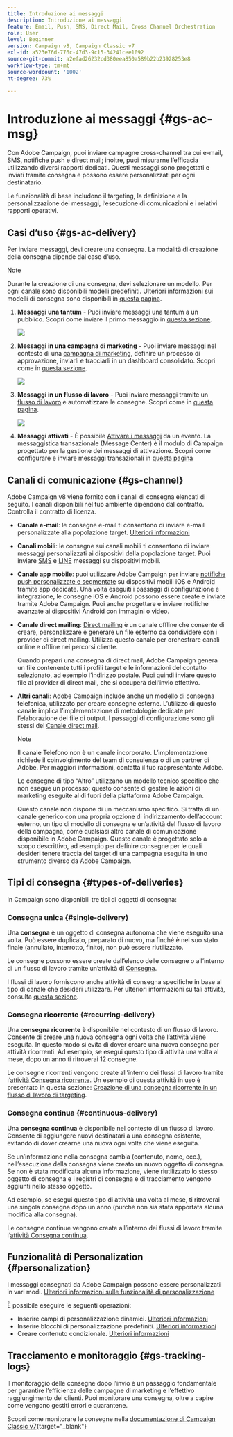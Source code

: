 ```yaml
---
title: Introduzione ai messaggi
description: Introduzione ai messaggi
feature: Email, Push, SMS, Direct Mail, Cross Channel Orchestration
role: User
level: Beginner
version: Campaign v8, Campaign Classic v7
exl-id: a523e76d-776c-47d3-9c15-34241cee1092
source-git-commit: a2efad26232cd380eea850a589b22b23928253e8
workflow-type: tm+mt
source-wordcount: '1002'
ht-degree: 73%

---
```


# Introduzione ai messaggi {#gs-ac-msg}

Con Adobe Campaign, puoi inviare campagne cross-channel tra cui e-mail, SMS, notifiche push e direct mail; inoltre, puoi misurarne l’efficacia utilizzando diversi rapporti dedicati. Questi messaggi sono progettati e inviati tramite consegna e possono essere personalizzati per ogni destinatario.

Le funzionalità di base includono il targeting, la definizione e la personalizzazione dei messaggi, l’esecuzione di comunicazioni e i relativi rapporti operativi.

## Casi d’uso {#gs-ac-delivery}

Per inviare messaggi, devi creare una consegna. La modalità di creazione della consegna dipende dal caso d’uso.

>[!NOTE]
>
>Durante la creazione di una consegna, devi selezionare un modello. Per ogni canale sono disponibili modelli predefiniti. Ulteriori informazioni sui modelli di consegna sono disponibili in [questa pagina](../send/create-templates.md).

1. **Messaggi una tantum** - Puoi inviare messaggi una tantum a un pubblico. Scopri come inviare il primo messaggio in [questa sezione](create-message.md).

   ![](assets/send-email.png)

1. **Messaggi in una campagna di marketing** - Puoi inviare messaggi nel contesto di una [campagna di marketing](campaigns.md), definire un processo di approvazione, inviarli e tracciarli in un dashboard consolidato. Scopri come in [questa sezione](../../automation/campaigns/marketing-campaign-deliveries.md).

   ![](assets/deliveries-in-a-campaign.png)

1. **Messaggi in un flusso di lavoro** - Puoi inviare messaggi tramite un [flusso di lavoro](../config/workflows.md) e automatizzare le consegne. Scopri come in [questa pagina](../../automation/workflow/delivery.md).

   ![](assets/send-in-a-wf.png)

1. **Messaggi attivati** - È possibile [Attivare i messaggi](../send/transactional.md) da un evento. La messaggistica transazionale (Message Center) è il modulo di Campaign progettato per la gestione dei messaggi di attivazione. Scopri come configurare e inviare messaggi transazionali in [questa pagina](../send/transactional.md)

## Canali di comunicazione {#gs-channel}

Adobe Campaign v8 viene fornito con i canali di consegna elencati di seguito. I canali disponibili nel tuo ambiente dipendono dal contratto. Controlla il contratto di licenza.

* **Canale e-mail**: le consegne e-mail ti consentono di inviare e-mail personalizzate alla popolazione target. [Ulteriori informazioni](../send/email.md)

* **Canali mobili**: le consegne sui canali mobili ti consentono di inviare messaggi personalizzati ai dispositivi della popolazione target. Puoi inviare [SMS](../send/sms/sms.md) e [LINE](../send/line.md) messaggi su dispositivi mobili.

* **Canale app mobile**: puoi utilizzare Adobe Campaign per inviare [notifiche push personalizzate e segmentate](../send/push.md) su dispositivi mobili iOS e Android tramite app dedicate. Una volta eseguiti i passaggi di configurazione e integrazione, le consegne iOS e Android possono essere create e inviate tramite Adobe Campaign. Puoi anche progettare e inviare notifiche avanzate ai dispositivi Android con immagini o video.

* **Canale direct mailing**: [Direct mailing](../send/direct-mail.md) è un canale offline che consente di creare, personalizzare e generare un file esterno da condividere con i provider di direct mailing. Utilizza questo canale per orchestrare canali online e offline nei percorsi cliente.

  Quando prepari una consegna di direct mail, Adobe Campaign genera un file contenente tutti i profili target e le informazioni del contatto selezionato, ad esempio l’indirizzo postale. Puoi quindi inviare questo file al provider di direct mail, che si occuperà dell’invio effettivo.


* **Altri canali**: Adobe Campaign include anche un modello di consegna telefonica, utilizzato per creare consegne esterne. L’utilizzo di questo canale implica l’implementazione di metodologie dedicate per l’elaborazione dei file di output. I passaggi di configurazione sono gli stessi del [Canale direct mail](../send/direct-mail.md).

  >[!NOTE]
  >
  >Il canale Telefono non è un canale incorporato. L’implementazione richiede il coinvolgimento del team di consulenza o di un partner di Adobe. Per maggiori informazioni, contatta il tuo rappresentante Adobe.

  Le consegne di tipo “Altro” utilizzano un modello tecnico specifico che non esegue un processo: questo consente di gestire le azioni di marketing eseguite al di fuori della piattaforma Adobe Campaign.

  Questo canale non dispone di un meccanismo specifico. Si tratta di un canale generico con una propria opzione di indirizzamento dell’account esterno, un tipo di modello di consegna e un’attività del flusso di lavoro della campagna, come qualsiasi altro canale di comunicazione disponibile in Adobe Campaign. Questo canale è progettato solo a scopo descrittivo, ad esempio per definire consegne per le quali desideri tenere traccia del target di una campagna eseguita in uno strumento diverso da Adobe Campaign.

## Tipi di consegna {#types-of-deliveries}

In Campaign sono disponibili tre tipi di oggetti di consegna:

### Consegna unica {#single-delivery}

Una **consegna** è un oggetto di consegna autonoma che viene eseguito una volta. Può essere duplicato, preparato di nuovo, ma finché è nel suo stato finale (annullato, interrotto, finito), non può essere riutilizzato.

Le consegne possono essere create dall’elenco delle consegne o all’interno di un flusso di lavoro tramite un’attività di [Consegna](../../automation/workflow/delivery.md).

I flussi di lavoro forniscono anche attività di consegna specifiche in base al tipo di canale che desideri utilizzare. Per ulteriori informazioni su tali attività, consulta [questa sezione](../../automation/workflow/cross-channel-deliveries.md).

### Consegna ricorrente {#recurring-delivery}

Una **consegna ricorrente** è disponibile nel contesto di un flusso di lavoro. Consente di creare una nuova consegna ogni volta che l’attività viene eseguita. In questo modo si evita di dover creare una nuova consegna per attività ricorrenti. Ad esempio, se esegui questo tipo di attività una volta al mese, dopo un anno ti ritroverai 12 consegne.

Le consegne ricorrenti vengono create all’interno dei flussi di lavoro tramite l’[attività Consegna ricorrente](../../automation/workflow/recurring-delivery.md). Un esempio di questa attività in uso è presentato in questa sezione: [Creazione di una consegna ricorrente in un flusso di lavoro di targeting](../../automation/workflow/send-a-birthday-email.md).

### Consegna continua {#continuous-delivery}

Una **consegna continua** è disponibile nel contesto di un flusso di lavoro. Consente di aggiungere nuovi destinatari a una consegna esistente, evitando di dover crearne una nuova ogni volta che viene eseguita.

Se un’informazione nella consegna cambia (contenuto, nome, ecc.), nell’esecuzione della consegna viene creato un nuovo oggetto di consegna. Se non è stata modificata alcuna informazione, viene riutilizzato lo stesso oggetto di consegna e i registri di consegna e di tracciamento vengono aggiunti nello stesso oggetto.

Ad esempio, se esegui questo tipo di attività una volta al mese, ti ritroverai una singola consegna dopo un anno (purché non sia stata apportata alcuna modifica alla consegna).

Le consegne continue vengono create all’interno dei flussi di lavoro tramite l’[attività Consegna continua](../../automation/workflow/continuous-delivery.md).

## Funzionalità di Personalization {#personalization}

I messaggi consegnati da Adobe Campaign possono essere personalizzati in vari modi. [Ulteriori informazioni sulle funzionalità di personalizzazione](../send/personalize.md)

È possibile eseguire le seguenti operazioni:

* Inserire campi di personalizzazione dinamici. [Ulteriori informazioni](../send/personalization-fields.md)
* Inserire blocchi di personalizzazione predefiniti. [Ulteriori informazioni](../send/personalization-blocks.md)
* Creare contenuto condizionale. [Ulteriori informazioni](../send/conditions.md)


## Tracciamento e monitoraggio {#gs-tracking-logs}

Il monitoraggio delle consegne dopo l’invio è un passaggio fondamentale per garantire l’efficienza delle campagne di marketing e l’effettivo raggiungimento dei clienti. Puoi monitorare una consegna, oltre a capire come vengono gestiti errori e quarantene.

Scopri come monitorare le consegne nella [documentazione di Campaign Classic v7](https://experienceleague.adobe.com/docs/campaign-classic/using/sending-messages/monitoring-deliveries/about-delivery-monitoring.html?lang=it#sending-messages){target="_blank"}
